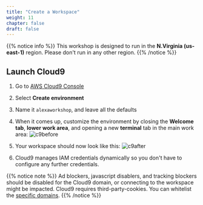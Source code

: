 ```yaml
---
title: "Create a Workspace"
weight: 11
chapter: false
draft: false
---
```


{{% notice info %}}
This workshop is designed to run in the **N.Virginia (us-east-1)** region. Please don't
run in any other region.
{{% /notice %}}

## Launch Cloud9
1. Go to [AWS Cloud9 Console](https://us-east-1.console.aws.amazon.com/cloud9/home/product?region=us-east-1#)

1. Select **Create environment**

1. Name it `alexaworkshop`, and leave all the defaults 

1. When it comes up, customize the environment by closing the **Welcome tab**, **lower work area**, 
and opening a new **terminal** tab in the main work area:
    ![c9before](/images/getting-started/cloud9_welcome.png)

1. Your workspace should now look like this:
    ![c9after](/images/getting-started/cloud9after.png)

1. Cloud9 manages IAM credentials dynamically so you don't have to configure any further credentials.

{{% notice note %}}
Ad blockers, javascript disablers, and tracking blockers should be disabled for
the Cloud9 domain, or connecting to the workspace might be impacted.
Cloud9 requires third-party-cookies. You can whitelist the [specific domains]( https://docs.aws.amazon.com/cloud9/latest/user-guide/troubleshooting.html#troubleshooting-env-loading).
{{% /notice %}}